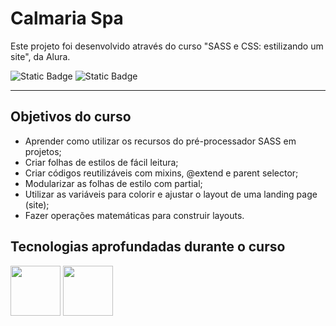 # Calmaria Spa

  Este projeto foi desenvolvido através do curso "SASS e CSS: estilizando um site", da Alura.

![Static Badge](https://img.shields.io/badge/Conclu%C3%ADdo-label?style=for-the-badge&label=Status) ![Static Badge](https://img.shields.io/badge/Alura-label?style=for-the-badge&label=Curso&color=%23000080)

<hr>

## Objetivos do curso

* Aprender como utilizar os recursos do pré-processador SASS em projetos;
* Criar folhas de estilos de fácil leitura;
* Criar códigos reutilizáveis com mixins, @extend e parent selector;
* Modularizar as folhas de estilo com partial;
* Utilizar as variáveis para colorir e ajustar o layout de uma landing page (site);
* Fazer operações matemáticas para construir layouts.

## Tecnologias aprofundadas durante o curso

<img src="https://cdn.jsdelivr.net/gh/devicons/devicon@latest/icons/css3/css3-original-wordmark.svg" width="80" height="80"/>                <img src="https://cdn.jsdelivr.net/gh/devicons/devicon@latest/icons/sass/sass-original.svg" width="80" height="80"/>

